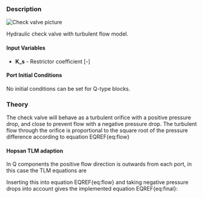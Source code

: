 ### Description
![Check valve picture](checkvalvehelp.svg)

Hydraulic check valve with turbulent flow model.

#### Input Variables
* **K_s** - Restrictor coefficient [-]

#### Port Initial Conditions
No initial conditions can be set for Q-type blocks.

<!--- ### Tips--->

### Theory
The check valve will behave as a turbulent orifice with a positive pressure drop, and close to prevent flow with a negative pressure drop. The turbulent flow through the orifice is proportional to the square root of the pressure difference according to equation EQREF{eq:flow}
<!---EQUATION LABEL=eq:flow q_{2} = \begin{cases}K_s \sqrt{p_{1}-p_{2}}, & p_1 > p_2 \\0, & p_2 \le p_1\end{cases} --->

#### Hopsan TLM adaption
In Q components the positive flow direction is outwards from each port, in this case the TLM equations are
<!---EQUATION p_{1} = c_{1} + q_{1} Z_{c1} --->
<!---EQUATION p_{2} = c_{2} + q_{2} Z_{c2} --->
<!---EQUATION q_{1} = -q_{2} --->
Inserting this into equation EQREF{eq:flow} and taking negative pressure drops into account gives the implemented equation EQREF{eq:final}:

<!---EQUATION LABEL=eq:final q_2 = \begin{cases} K_s \left(\sqrt{c_1-c_2+\dfrac{(Z_{c1}+Z_{c2})^2K_s^2}{4}} - K_s\dfrac{Z_{c1}+Z_{c2}}{2}\right), & c_1 > c_2\\ 0, & c_1 \le c_2 \end{cases} --->

